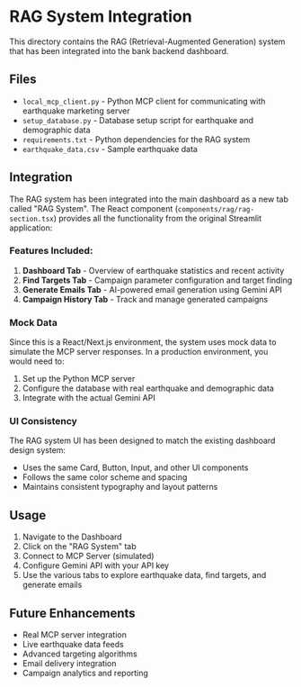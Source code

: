 # RAG System Integration

This directory contains the RAG (Retrieval-Augmented Generation) system that has been integrated into the bank backend dashboard.

## Files

- `local_mcp_client.py` - Python MCP client for communicating with earthquake marketing server
- `setup_database.py` - Database setup script for earthquake and demographic data
- `requirements.txt` - Python dependencies for the RAG system
- `earthquake_data.csv` - Sample earthquake data

## Integration

The RAG system has been integrated into the main dashboard as a new tab called "RAG System". The React component (`components/rag/rag-section.tsx`) provides all the functionality from the original Streamlit application:

### Features Included:

1. **Dashboard Tab** - Overview of earthquake statistics and recent activity
2. **Find Targets Tab** - Campaign parameter configuration and target finding
3. **Generate Emails Tab** - AI-powered email generation using Gemini API
4. **Campaign History Tab** - Track and manage generated campaigns

### Mock Data

Since this is a React/Next.js environment, the system uses mock data to simulate the MCP server responses. In a production environment, you would need to:

1. Set up the Python MCP server
2. Configure the database with real earthquake and demographic data
3. Integrate with the actual Gemini API

### UI Consistency

The RAG system UI has been designed to match the existing dashboard design system:
- Uses the same Card, Button, Input, and other UI components
- Follows the same color scheme and spacing
- Maintains consistent typography and layout patterns

## Usage

1. Navigate to the Dashboard
2. Click on the "RAG System" tab
3. Connect to MCP Server (simulated)
4. Configure Gemini API with your API key
5. Use the various tabs to explore earthquake data, find targets, and generate emails

## Future Enhancements

- Real MCP server integration
- Live earthquake data feeds
- Advanced targeting algorithms
- Email delivery integration
- Campaign analytics and reporting

